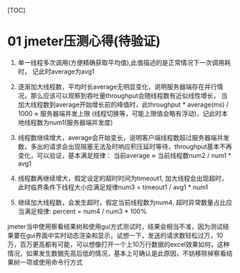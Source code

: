 [TOC]

# 01 jmeter压测心得(待验证)

1. 单一线程多次调用(方便精确获取平均值),此值描述的是正常情况下一次调用耗时， 记此时average为avg1

2. 逐渐加大线程数，平均时长average无明显变化，说明服务器端存在并行情况，那么应该可以观察到吞吐量throughput会随线程数有近似线性增长， 当加大线程数到average开始增长前的峰值时，此throughput * average(ms) / 1000 ≈ 服务器端并发上限 (线程切换等，可能上限值会略有浮动)，记此时本地线程数为num1(服务器端并发度)

3. 线程数继续增大，average会开始变长，说明客户端线程数超过服务器端并发数，多出的请求会出现阻塞无法及时响应积压延时等待，throughput基本不再变化，可以验证，基本满足规律： 当前average ≈ 当前线程数num2 / num1 * avg1

4. 线程数再继续增大，假定设定的超时时间为timeout1, 加大线程会出现超时，此时临界条件下线程大小应满足规律num3 = timeout1 / avg1 * num1

5. 继续加大线程数，会发生超时，假定当前线程数为num4, 超时异常数量占比应当满足规律: percent = num4 / num3 * 100%


jmeter当中使用察看结果树和使用gui方式测试时，结果会相当不准，因为测试结果要在gui界面中实时动态渲染和显示，试想一下，发送的请求数轻松过万，10万，百万更高都有可能，可以想像打开一个上10万行数据的excel效果如何，这种情况，如果发生数据先高后低的情况，基本上可确认是此原因，不妨移除掉察看结果树一项或使用命令行方式

